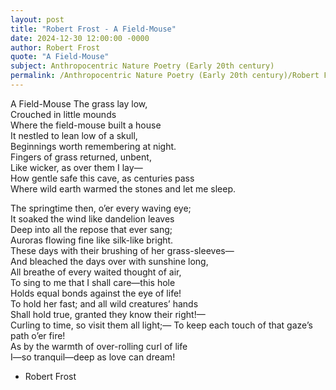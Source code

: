 ```yaml
---
layout: post
title: "Robert Frost - A Field-Mouse"
date: 2024-12-30 12:00:00 -0000
author: Robert Frost
quote: "A Field-Mouse"
subject: Anthropocentric Nature Poetry (Early 20th century)
permalink: /Anthropocentric Nature Poetry (Early 20th century)/Robert Frost/Robert Frost - A Field-Mouse
---
```


A Field-Mouse
The grass lay low,  
Crouched in little mounds  
Where the field-mouse built a house  
It nestled to lean low of a skull,  
Beginnings worth remembering at night.  
Fingers of grass returned, unbent,  
Like wicker, as over them I lay—  
How gentle safe this cave, as centuries pass  
Where wild earth warmed the stones and let me sleep.

The springtime then, o’er every waving eye;  
It soaked the wind like dandelion leaves  
Deep into all the repose that ever sang;  
Auroras flowing fine like silk-like bright.  
These days with their brushing of her grass-sleeves—  
And bleached the days over with sunshine long,  
All breathe of every waited thought of air,  
To sing to me that I shall care—this hole  
Holds equal bonds against the eye of life!  
To hold her fast; and all wild creatures’ hands  
Shall hold true, granted they know their right!—  
Curling to time, so visit them all light;—
To keep each touch of that gaze’s path o’er fire!  
As by the warmth of over-rolling curl of life  
I—so tranquil—deep as love can dream!

- Robert Frost
